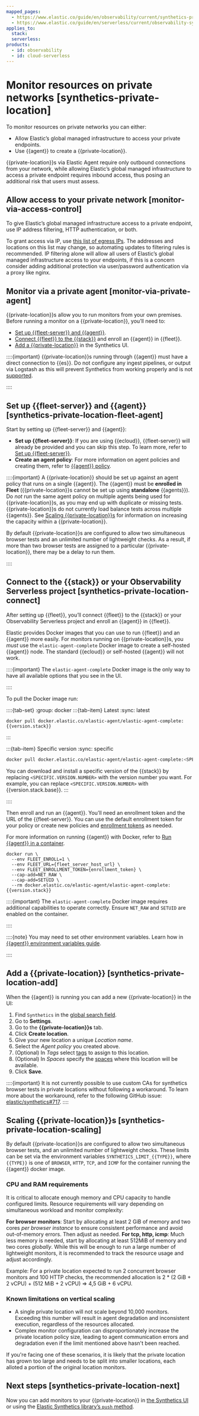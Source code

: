 ```yaml
---
mapped_pages:
  - https://www.elastic.co/guide/en/observability/current/synthetics-private-location.html
  - https://www.elastic.co/guide/en/serverless/current/observability-synthetics-private-location.html
applies_to:
  stack:
  serverless:
products:
  - id: observability
  - id: cloud-serverless
---
```


# Monitor resources on private networks [synthetics-private-location]

To monitor resources on private networks you can either:

* Allow Elastic’s global managed infrastructure to access your private endpoints.
* Use {{agent}} to create a {{private-location}}.

{{private-location}}s via Elastic Agent require only outbound connections from your network, while allowing Elastic’s global managed infrastructure to access a private endpoint requires inbound access, thus posing an additional risk that users must assess.

## Allow access to your private network [monitor-via-access-control]

To give Elastic’s global managed infrastructure access to a private endpoint, use IP address filtering, HTTP authentication, or both.

To grant access via IP, use [this list of egress IPs](https://manifest.synthetics.elastic-cloud.com/v1/ip-ranges.json). The addresses and locations on this list may change, so automating updates to filtering rules is recommended. IP filtering alone will allow all users of Elastic’s global managed infrastructure access to your endpoints, if this is a concern consider adding additional protection via user/password authentication via a proxy like nginx.

## Monitor via a private agent [monitor-via-private-agent]

{{private-location}}s allow you to run monitors from your own premises. Before running a monitor on a {{private-location}}, you’ll need to:

* [Set up {{fleet-server}} and {{agent}}](/solutions/observability/synthetics/monitor-resources-on-private-networks.md#synthetics-private-location-fleet-agent).
* [Connect {{fleet}} to the {{stack}}](/solutions/observability/synthetics/monitor-resources-on-private-networks.md#synthetics-private-location-connect) and enroll an {{agent}} in {{fleet}}.
* [Add a {{private-location}}](/solutions/observability/synthetics/monitor-resources-on-private-networks.md#synthetics-private-location-add) in the Synthetics UI.

::::{important}
{{private-location}}s running through {{agent}} must have a direct connection to {{es}}. Do not configure any ingest pipelines, or output via Logstash as this will prevent Synthetics from working properly and is not [supported](/solutions/observability/synthetics/support-matrix.md).

::::

## Set up {{fleet-server}} and {{agent}} [synthetics-private-location-fleet-agent]

Start by setting up {{fleet-server}} and {{agent}}:

* **Set up {{fleet-server}}**: If you are using {{ecloud}}, {{fleet-server}} will already be provided and you can skip this step. To learn more, refer to [Set up {{fleet-server}}](/reference/fleet/fleet-server.md).
* **Create an agent policy**: For more information on agent policies and creating them, refer to [{{agent}} policy](/reference/fleet/agent-policy.md#create-a-policy).

::::{important}
A {{private-location}} should be set up against an agent policy that runs on a single {{agent}}. The {{agent}} must be **enrolled in Fleet** ({{private-location}}s cannot be set up using **standalone** {{agents}}). Do *not* run the same agent policy on multiple agents being used for {{private-location}}s, as you may end up with duplicate or missing tests. {{private-location}}s do not currently load balance tests across multiple {{agents}}. See [Scaling {{private-location}}s](/solutions/observability/synthetics/monitor-resources-on-private-networks.md#synthetics-private-location-scaling) for information on increasing the capacity within a {{private-location}}.

By default {{private-location}}s are configured to allow two simultaneous browser tests and an unlimited number of lightweight checks. As a result, if more than two browser tests are assigned to a particular {{private-location}}, there may be a delay to run them.

::::

## Connect to the {{stack}} or your Observability Serverless project [synthetics-private-location-connect]

After setting up {{fleet}}, you’ll connect {{fleet}} to the {{stack}} or your Observability Serverless project and enroll an {{agent}} in {{fleet}}.

Elastic provides Docker images that you can use to run {{fleet}} and an {{agent}} more easily. For monitors running on {{private-location}}s, you *must* use the `elastic-agent-complete` Docker image to create a self-hosted {{agent}} node. The standard {{ecloud}} or self-hosted {{agent}} will not work.

::::{important}
The `elastic-agent-complete` Docker image is the only way to have all available options that you see in the UI.

::::

To pull the Docker image run:

::::{tab-set}
:group: docker
:::{tab-item} Latest
:sync: latest

```shell subs=true
docker pull docker.elastic.co/elastic-agent/elastic-agent-complete:{{version.stack}}
```

:::

:::{tab-item} Specific version
:sync: specific

```sh subs=true
docker pull docker.elastic.co/elastic-agent/elastic-agent-complete:<SPECIFIC.VERSION.NUMBER>
```

You can download and install a specific version of the {{stack}} by replacing `<SPECIFIC.VERSION.NUMBER>` with the version number you want. For example, you can replace `<SPECIFIC.VERSION.NUMBER>` with {{version.stack.base}}.
:::

::::

Then enroll and run an {{agent}}. You’ll need an enrollment token and the URL of the {{fleet-server}}. You can use the default enrollment token for your policy or create new policies and [enrollment tokens](/reference/fleet/fleet-enrollment-tokens.md) as needed.

For more information on running {{agent}} with Docker, refer to [Run {{agent}} in a container](/reference/fleet/elastic-agent-container.md).


```shell subs=true
docker run \
  --env FLEET_ENROLL=1 \
  --env FLEET_URL={fleet_server_host_url} \
  --env FLEET_ENROLLMENT_TOKEN={enrollment_token} \
  --cap-add=NET_RAW \
  --cap-add=SETUID \
  --rm docker.elastic.co/elastic-agent/elastic-agent-complete:{{version.stack}}
```

::::{important}
The `elastic-agent-complete` Docker image requires additional capabilities to operate correctly. Ensure `NET_RAW` and `SETUID` are enabled on the container.

::::

::::{note}
You may need to set other environment variables. Learn how in [{{agent}} environment variables guide](/reference/fleet/agent-environment-variables.md).

::::

## Add a {{private-location}} [synthetics-private-location-add]

When the {{agent}} is running you can add a new {{private-location}} in the UI:

1. Find `Synthetics` in the [global search field](/explore-analyze/find-and-organize/find-apps-and-objects.md).
1. Go to **Settings**.
1. Go to the **{{private-location}}s** tab.
1. Click **Create location**.
1. Give your new location a unique _Location name_.
1. Select the _Agent policy_ you created above.
1. (Optional) In _Tags_ select [tags](/explore-analyze/find-and-organize/tags.md) to assign to this location.
1. (Optional) In _Spaces_ specify the [spaces](/deploy-manage/manage-spaces.md) where this location will be available.
1. Click **Save**.

::::{important}
It is not currently possible to use custom CAs for synthetics browser tests in private locations without following a workaround. To learn more about the workaround, refer to the following GitHub issue: [elastic/synthetics#717](https://github.com/elastic/synthetics/issues/717).
::::

## Scaling {{private-location}}s [synthetics-private-location-scaling]

By default {{private-location}}s are configured to allow two simultaneous browser tests, and an unlimited number of lightweight checks. These limits can be set via the environment variables `SYNTHETICS_LIMIT_{{TYPE}}`, where `{{TYPE}}` is one of `BROWSER`, `HTTP`, `TCP`, and `ICMP` for the container running the {{agent}} docker image.

### CPU and RAM requirements

It is critical to allocate enough memory and CPU capacity to handle configured limits. Resource requirements will vary depending on simultaneous workload and monitor complexity:

**For browser monitors**: Start by allocating at least 2 GiB of memory and two cores _per browser instance_ to ensure consistent performance and avoid out-of-memory errors. Then adjust as needed.
**For tcp, http, icmp**: Much less memory is needed, start by allocating at least 512MiB of memory and two cores _globally_. While this will be enough to run a large number of lightweight monitors, it is recommended to track the resource usage and adjust accordingly.

Example: For a private location expected to run 2 concurrent browser monitors and 100 HTTP checks, the recommended allocation is 2 * (2 GiB + 2 vCPU) + (512 MiB + 2 vCPU) => 4,5 GiB + 6 vCPU.

### Known limitations on vertical scaling

- A single private location will not scale beyond 10,000 monitors. Exceeding this number will result in agent degradation and inconsistent execution, regardless of the resources allocated.
- Complex monitor configuration can disproportionately increase the private location policy size, leading to agent communication errors and degradation even if the limit mentioned above hasn't been reached.

If you're facing one of these scenarios, it is likely that the private location has grown too large and needs to be split into smaller locations, each alloted a portion of the original location monitors.

## Next steps [synthetics-private-location-next]

Now you can add monitors to your {{private-location}} in [the Synthetics UI](/solutions/observability/synthetics/create-monitors-ui.md) or using the [Elastic Synthetics library’s `push` method](/solutions/observability/synthetics/create-monitors-with-projects.md).
